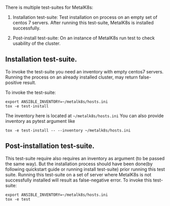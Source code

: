 There is multiple test-suites for MetalK8s:


1. Installation test-suite: Test installation on process on an empty set of centos 7 servers.
    After running this test-suite, MetalK8s is installed successfully.

2. Post-install test-suite: On an instance of MetalK8s run test to check usability of the cluster.


## Installation test-suite.

To invoke the test-suite you need an inventory with empty centos7 servers.
    Running the process on an already installed cluster, may return false-positive result.

To invoke the test-suite:
```
export ANSIBLE_INVENTORY=~/metalk8s/hosts.ini
tox -e test-install
```

The inventory here is located at `~/metalk8s/hosts.ini`
You can also provide inventory as pytest argument like
```
tox -e test-install -- --inventory ~/metalk8s/hosts.ini
```


## Post-installation test-suite.

This test-suite require also requires an inventory as argument (to be passed the same way).
But the installation process should have been done(by following quickstart guide or running install test-suite)
prior running this test suite.
Running this test-suite on a set of server where MetalK8s is not successfully installed will result as false-negative error.
To invoke this test-suite:
```
export ANSIBLE_INVENTORY=~/metalk8s/hosts.ini
tox -e test
```


